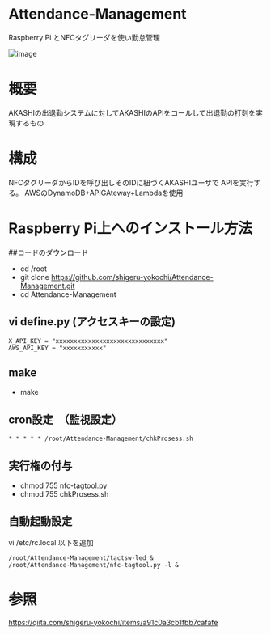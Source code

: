 # Attendance-Management
Raspberry Pi とNFCタグリーダを使い勤怠管理


![image](https://user-images.githubusercontent.com/12773136/43672910-aad60824-97f3-11e8-8200-b27eb52755a3.jpg)

# 概要

AKASHIの出退勤システムに対してAKASHIのAPIをコールして出退勤の打刻を実現するもの

# 構成
NFCタグリーダからIDを呼び出しそのIDに紐づくAKASHIユーザで
APIを実行する。
AWSのDynamoDB+APIGAteway+Lambdaを使用


# Raspberry Pi上へのインストール方法

##コードのダウンロード

- cd /root
- git clone https://github.com/shigeru-yokochi/Attendance-Management.git
- cd Attendance-Management

## vi define.py  (アクセスキーの設定)

```
X_API_KEY = "xxxxxxxxxxxxxxxxxxxxxxxxxxxxxx"
AWS_API_KEY = "xxxxxxxxxxx"
```
## make

- make

## cron設定　（監視設定）

```
* * * * * /root/Attendance-Management/chkProsess.sh
```

## 実行権の付与
- chmod 755 nfc-tagtool.py 
- chmod 755 chkProsess.sh

## 自動起動設定

vi /etc/rc.local
以下を追加

```
/root/Attendance-Management/tactsw-led &
/root/Attendance-Management/nfc-tagtool.py -l &
```


# 参照
https://qiita.com/shigeru-yokochi/items/a91c0a3cb1fbb7cafafe


